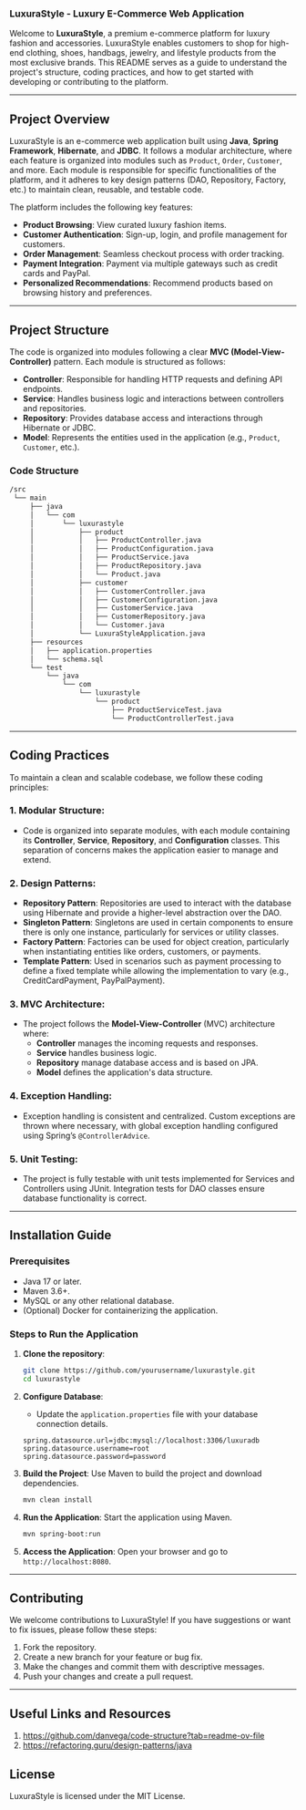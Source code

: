 ### LuxuraStyle - **Luxury E-Commerce Web Application**

Welcome to **LuxuraStyle**, a premium e-commerce platform for luxury fashion and accessories. LuxuraStyle enables customers to shop for high-end clothing, shoes, handbags, jewelry, and lifestyle products from the most exclusive brands. This README serves as a guide to understand the project's structure, coding practices, and how to get started with developing or contributing to the platform.

---

## **Project Overview**

LuxuraStyle is an e-commerce web application built using **Java**, **Spring Framework**, **Hibernate**, and **JDBC**. It follows a modular architecture, where each feature is organized into modules such as `Product`, `Order`, `Customer`, and more. Each module is responsible for specific functionalities of the platform, and it adheres to key design patterns (DAO, Repository, Factory, etc.) to maintain clean, reusable, and testable code.

The platform includes the following key features:
- **Product Browsing**: View curated luxury fashion items.
- **Customer Authentication**: Sign-up, login, and profile management for customers.
- **Order Management**: Seamless checkout process with order tracking.
- **Payment Integration**: Payment via multiple gateways such as credit cards and PayPal.
- **Personalized Recommendations**: Recommend products based on browsing history and preferences.

---

## **Project Structure**

The code is organized into modules following a clear **MVC (Model-View-Controller)** pattern. Each module is structured as follows:
- **Controller**: Responsible for handling HTTP requests and defining API endpoints.
- **Service**: Handles business logic and interactions between controllers and repositories.
- **Repository**: Provides database access and interactions through Hibernate or JDBC.
- **Model**: Represents the entities used in the application (e.g., `Product`, `Customer`, etc.).

### **Code Structure**
```bash
/src
 └── main
     ├── java
     │   └── com
     │       └── luxurastyle
     │           ├── product
     │           │   ├── ProductController.java
     │           │   ├── ProductConfiguration.java
     │           │   ├── ProductService.java
     │           │   ├── ProductRepository.java
     │           │   └── Product.java
     │           ├── customer
     │           │   ├── CustomerController.java
     │           │   ├── CustomerConfiguration.java
     │           │   ├── CustomerService.java
     │           │   ├── CustomerRepository.java
     │           │   └── Customer.java
     │           └── LuxuraStyleApplication.java
     ├── resources
     │   ├── application.properties
     │   └── schema.sql
     └── test
         └── java
             └── com
                 └── luxurastyle
                     └── product
                         ├── ProductServiceTest.java
                         └── ProductControllerTest.java
```

---

## **Coding Practices**

To maintain a clean and scalable codebase, we follow these coding principles:

### 1. **Modular Structure**:
- Code is organized into separate modules, with each module containing its **Controller**, **Service**, **Repository**, and **Configuration** classes. This separation of concerns makes the application easier to manage and extend.

### 2. **Design Patterns**:
- **Repository Pattern**: Repositories are used to interact with the database using Hibernate and provide a higher-level abstraction over the DAO.
- **Singleton Pattern**: Singletons are used in certain components to ensure there is only one instance, particularly for services or utility classes.
- **Factory Pattern**: Factories can be used for object creation, particularly when instantiating entities like orders, customers, or payments.
- **Template Pattern**: Used in scenarios such as payment processing to define a fixed template while allowing the implementation to vary (e.g., CreditCardPayment, PayPalPayment).

### 3. **MVC Architecture**:
- The project follows the **Model-View-Controller** (MVC) architecture where:
  - **Controller** manages the incoming requests and responses.
  - **Service** handles business logic.
  - **Repository** manage database access and is based on JPA.
  - **Model** defines the application's data structure.

### 4. **Exception Handling**:
- Exception handling is consistent and centralized. Custom exceptions are thrown where necessary, with global exception handling configured using Spring’s `@ControllerAdvice`.

### 5. **Unit Testing**:
- The project is fully testable with unit tests implemented for Services and Controllers using JUnit. Integration tests for DAO classes ensure database functionality is correct.
  
---

## **Installation Guide**

### Prerequisites
- Java 17 or later.
- Maven 3.6+.
- MySQL or any other relational database.
- (Optional) Docker for containerizing the application.

### Steps to Run the Application
1. **Clone the repository**:
   ```bash
   git clone https://github.com/yourusername/luxurastyle.git
   cd luxurastyle
   ```

2. **Configure Database**:
   - Update the `application.properties` file with your database connection details.
   ```properties
   spring.datasource.url=jdbc:mysql://localhost:3306/luxuradb
   spring.datasource.username=root
   spring.datasource.password=password
   ```

3. **Build the Project**:
   Use Maven to build the project and download dependencies.
   ```bash
   mvn clean install
   ```

4. **Run the Application**:
   Start the application using Maven.
   ```bash
   mvn spring-boot:run
   ```

5. **Access the Application**:
   Open your browser and go to `http://localhost:8080`.

---

## **Contributing**

We welcome contributions to LuxuraStyle! If you have suggestions or want to fix issues, please follow these steps:
1. Fork the repository.
2. Create a new branch for your feature or bug fix.
3. Make the changes and commit them with descriptive messages.
4. Push your changes and create a pull request.

---

## **Useful Links and Resources**
1. https://github.com/danvega/code-structure?tab=readme-ov-file
2. https://refactoring.guru/design-patterns/java

## **License**
LuxuraStyle is licensed under the MIT License.
